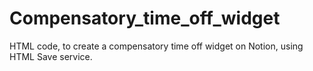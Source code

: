 # Compensatory_time_off_widget
HTML code, to create a compensatory time off widget on Notion, using HTML Save service.
